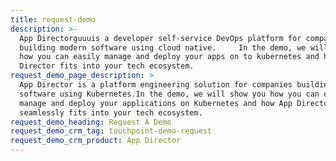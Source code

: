```yaml
---
title: request-demo
description: >-
  App Directorguuuis a developer self-service DevOps platform for companies
  building modern software using cloud native.     In the demo, we will show you
  how you can easily manage and deploy your apps on to kubernetes and how App
  Director fits into your tech ecosystem.
request_demo_page_description: >
  App Director is a platform engineering solution for companies building modern
  software using Kubernetes.In the demo, we will show you how you can easily
  manage and deploy your applications on Kubernetes and how App Director
  seamlessly fits into your tech ecosystem.
request_demo_heading: Request A Demo
request_demo_crm_tag: touchpoint-demo-request
request_demo_crm_product: App Director
---
```



